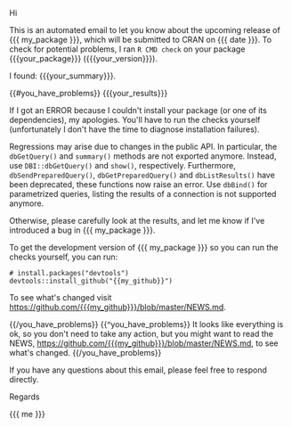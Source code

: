 Hi


This is an automated email to let you know about the upcoming release of {{{ my_package }}}, which will be submitted to CRAN on {{{ date }}}. To check for potential problems, I ran `R CMD check` on your package {{{your_package}}} ({{{your_version}}}). 

I found: {{{your_summary}}}.

{{#you_have_problems}}
{{{your_results}}}

If I got an ERROR because I couldn't install your package (or one of its dependencies), my apologies. You'll have to run the checks yourself (unfortunately I don't have the time to diagnose installation failures).

Regressions may arise due to changes in the public API. In particular, the `dbGetQuery()` and `summary()` methods are not exported anymore.  Instead, use `DBI::dbGetQuery()` and `show()`, respectively. Furthermore, `dbSendPreparedQuery()`, `dbGetPreparedQuery()` and `dbListResults()` have been deprecated, these functions now raise an error. Use `dbBind()` for parametrized queries, listing the results of a connection is not supported anymore.

Otherwise, please carefully look at the results, and let me know if I've introduced a bug in {{{ my_package }}}.

To get the development version of {{{ my_package }}} so you can run the checks yourself, you can run:

    # install.packages("devtools")
    devtools::install_github("{{my_github}}")
    
To see what's changed visit <https://github.com/{{{my_github}}}/blob/master/NEWS.md>.

{{/you_have_problems}}
{{^you_have_problems}}
It looks like everything is ok, so you don't need to take any action, but you might want to read the NEWS, <https://github.com/{{{my_github}}}/blob/master/NEWS.md>, to see what's changed.
{{/you_have_problems}}

If you have any questions about this email, please feel free to respond directly.


Regards

{{{ me }}}
